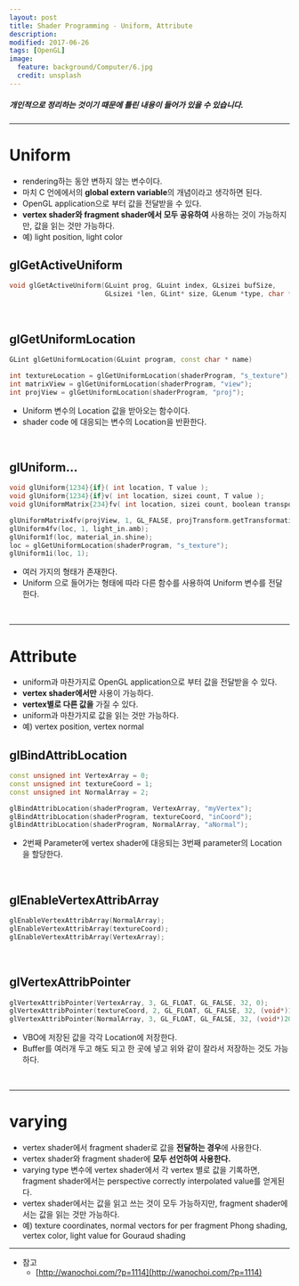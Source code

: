```yaml
---
layout: post
title: Shader Programming - Uniform, Attribute
description:
modified: 2017-06-26
tags: [OpenGL]
image:
  feature: background/Computer/6.jpg
  credit: unsplash
---
```

##### 개인적으로 정리하는 것이기 때문에 틀린 내용이 들어가 있을 수 있습니다.
---

# Uniform

* rendering하는 동안 변하지 않는 변수이다.
* 마치 C 언에에서의 **global extern variable**의 개념이라고 생각하면 된다.
* OpenGL application으로 부터 값을 전달받을 수 있다.
* **vertex shader와 fragment shader에서 모두 공유하여** 사용하는 것이 가능하지만, 값을 읽는 것만 가능하다.
* 예) light position, light color

## glGetActiveUniform

```cpp
void glGetActiveUniform(GLuint prog, GLuint index, GLsizei bufSize, 
                        GLsizei *len, GLint* size, GLenum *type, char *name)
```

<br />

## glGetUniformLocation

```cpp
GLint glGetUniformLocation(GLuint program, const char * name)

int textureLocation = glGetUniformLocation(shaderProgram, "s_texture");
int matrixView = glGetUniformLocation(shaderProgram, "view");
int projView = glGetUniformLocation(shaderProgram, "proj");
```
- Uniform 변수의 Location 값을 받아오는 함수이다.
- shader code 에 대응되는 변수의 Location을 반환한다.

<br />

## glUniform...

```cpp
void glUniform{1234}{if}( int location, T value );
void glUniform{1234}{if}v( int location, sizei count, T value );
void glUniformMatrix{234}fv( int location, sizei count, boolean transpose, const float *value );

glUniformMatrix4fv(projView, 1, GL_FALSE, projTransform.getTransformationMatrix());
glUniform4fv(loc, 1, light_in.amb);
glUniform1f(loc, material_in.shine);
loc = glGetUniformLocation(shaderProgram, "s_texture");
glUniform1i(loc, 1);
```
- 여러 가지의 형태가 존재한다.
- Uniform 으로 들어가는 형태에 따라 다른 함수를 사용하여 Uniform 변수를 전달한다.

<br />

---

# Attribute

* uniform과 마찬가지로 OpenGL application으로 부터 값을 전달받을 수 있다.
* **vertex shader에서만** 사용이 가능하다.
* **vertex별로 다른 값을** 가질 수 있다.
* uniform과 마찬가지로 값을 읽는 것만 가능하다.
* 예) vertex position, vertex normal

## glBindAttribLocation

```cpp
const unsigned int VertexArray = 0;
const unsigned int textureCoord = 1;
const unsigned int NormalArray = 2;

glBindAttribLocation(shaderProgram, VertexArray, "myVertex");
glBindAttribLocation(shaderProgram, textureCoord, "inCoord");
glBindAttribLocation(shaderProgram, NormalArray, "aNormal");
```
* 2번째 Parameter에 vertex shader에 대응되는 3번째 parameter의 Location 을 할당한다. 

<br />

## glEnableVertexAttribArray

```cpp
glEnableVertexAttribArray(NormalArray);
glEnableVertexAttribArray(textureCoord);
glEnableVertexAttribArray(VertexArray);
```

<br />

## glVertexAttribPointer

```cpp
glVertexAttribPointer(VertexArray, 3, GL_FLOAT, GL_FALSE, 32, 0);
glVertexAttribPointer(textureCoord, 2, GL_FLOAT, GL_FALSE, 32, (void*)12);
glVertexAttribPointer(NormalArray, 3, GL_FLOAT, GL_FALSE, 32, (void*)20);
```
* VBO에 저장된 값을 각각 Location에 저장한다.
* Buffer를 여러개 두고 해도 되고 한 곳에 넣고 위와 같이 잘라서 저장하는 것도 가능하다.


<br />

---

# varying
* vertex shader에서 fragment shader로 값을 **전달하는 경우**에 사용한다.
* vertex shader와 fragment shader에 **모두 선언하여 사용한다.**
* varying type 변수에 vertex shader에서 각 vertex 별로 값을 기록하면, fragment shader에서는 perspective correctly interpolated value를 얻게된다.
* vertex shader에서는 값을 읽고 쓰는 것이 모두 가능하지만, fragment shader에서는 값을 읽는 것만 가능하다.
* 예) texture coordinates, normal vectors for per fragment Phong shading, vertex color, light value for Gouraud shading

---

* 참고
    * [http://wanochoi.com/?p=1114](http://wanochoi.com/?p=1114)